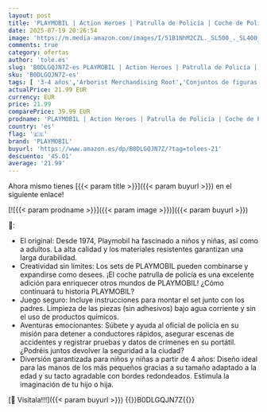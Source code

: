 ```yaml
---
layout: post
title: 'PLAYMOBIL | Action Heroes | Patrulla de Policía | Coche de Policía | Coche de Juguete | Juguete para niños y niñas a Partir de 4 años | 71729'
date: 2025-07-19 20:26:54
image: 'https://m.media-amazon.com/images/I/51B1NhM2CZL._SL500_._SL400_.jpg'
comments: true
category: ofertas
author: 'tole.es'
slug: 'B0DLGQJN7Z-es PLAYMOBIL | Action Heroes | Patrulla de Policía | Coche de...'
sku: 'B0DLGQJN7Z-es'
tags: [ '3-4 años','Arborist Merchandising Root','Conjuntos de figuras de juguete','Juguetes','Juguetes y juegos','Muñecos y figuras','Paid Social - CML Toys','Self Service','Special Features Stores','Top brands in Toys','b6d17eda-2c26-45ed-a098-453a9f96e839_0','b6d17eda-2c26-45ed-a098-453a9f96e839_1801','b6d17eda-2c26-45ed-a098-453a9f96e839_3601','b6d17eda-2c26-45ed-a098-453a9f96e839_6301','playmobil','🇪🇸', ]
actualPrice: 21.99 EUR
currency: EUR
price: 21.99
comparePrice: 39.99 EUR
prodname: 'PLAYMOBIL | Action Heroes | Patrulla de Policía | Coche de Policía | Coche de Juguete | Juguete para niños y niñas a Partir de 4 años | 71729'
country: 'es'
flag: '🇪🇸'
brand: 'PLAYMOBIL'
buyurl: 'https://www.amazon.es/dp/B0DLGQJN7Z/?tag=tolees-21'
descuento: '45.01'
average: '21.99'
---
```


Ahora mismo tienes [{{< param title >}}]({{< param buyurl >}}) en el siguiente enlace!

[![{{< param prodname >}}]({{< param image >}})]({{< param buyurl >}})

🔎:

- El original: Desde 1974, Playmobil ha fascinado a niños y niñas, así como a adultos. La alta calidad y los materiales resistentes garantizan una larga durabilidad.
- Creatividad sin límites: Los sets de PLAYMOBIL pueden combinarse y expandirse como desees. ¡El coche patrulla de policía es una excelente adición para enriquecer otros mundos de PLAYMOBIL! ¿Cómo continuará tu historia PLAYMOBIL?
- Juego seguro: Incluye instrucciones para montar el set junto con los padres. Limpieza de las piezas (sin adhesivos) bajo agua corriente y sin el uso de productos químicos.
- Aventuras emocionantes: Súbete y ayuda al oficial de policía en su misión para detener a conductores rápidos, asegurar escenas de accidentes y registrar pruebas y datos de crímenes en su portátil. ¿Podréis juntos devolver la seguridad a la ciudad?
- Diversión garantizada para niños y niñas a partir de 4 años: Diseño ideal para las manos de los más pequeños gracias a su tamaño adaptado a la edad y su tacto agradable con bordes redondeados. Estimula la imaginación de tu hijo o hija.

[🛒 Visítala!!!]({{< param buyurl >}})
{{<world>}}B0DLGQJN7Z{{</world>}}
